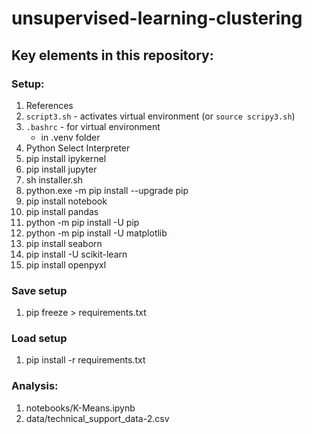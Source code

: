 # unsupervised-learning-clustering

## Key elements in this repository:

### Setup:
1. References
2. `script3.sh` - activates virtual environment (or `source scripy3.sh`)
3. `.bashrc` - for virtual environment
    - in .venv folder
4. Python Select Interpreter
5. pip install ipykernel
6. pip install jupyter
7. sh installer.sh
8. python.exe -m pip install --upgrade pip
9. pip install notebook
10. pip install pandas 
11. python -m pip install -U pip
12. python -m pip install -U matplotlib
13. pip install seaborn
14. pip install -U scikit-learn
15. pip install openpyxl

### Save setup
1. pip freeze > requirements.txt

### Load setup
1. pip install -r requirements.txt

### Analysis:

1. notebooks/K-Means.ipynb
2. data/technical_support_data-2.csv